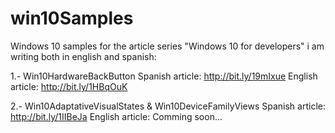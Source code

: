 # win10Samples
Windows 10 samples for the article series "Windows 10 for developers" i am writing both in english and spanish:

1.- Win10HardwareBackButton
      Spanish article: http://bit.ly/19mIxue
      English article: http://bit.ly/1HBqOuK
      
2.- Win10AdaptativeVisualStates & Win10DeviceFamilyViews
      Spanish article: http://bit.ly/1IIBeJa
      English article: Comming soon...
